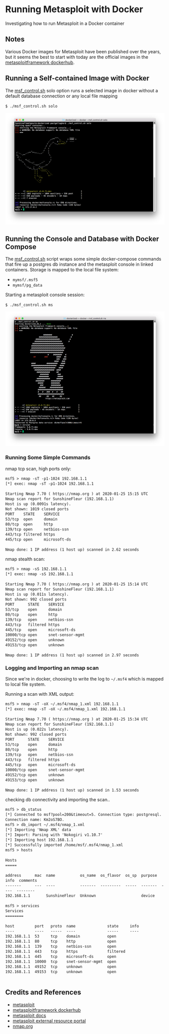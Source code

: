 # Running Metasploit with Docker

Investigating how to run Metasploit in a Docker container

## Notes

Various Docker images for Metasploit have been published over the years,
but it seems the best to start with today are the official images in the [metasploitframework dockerhub](https://hub.docker.com/r/metasploitframework/metasploit-framework).

## Running a Self-contained Image with Docker

The [msf_control.sh](./msf_control.sh?raw=true) solo option runs a selected image in docker
without a default database connection or any local file mapping

`$ ./msf_control.sh solo`

![msf_start](./assets/msf_start.png?raw=true)


## Running the Console and Database with Docker Compose

The [msf_control.sh](./msf_control.sh?raw=true) script wraps some simple docker-compose commands
that fire up a postgres db instance and the metasploit console in linked containers.
Storage is mapped to the local file system:

* `mymsf/.msf5`
* `mymsf/pg_data`

Starting a metasploit console session:

`$ ./msf_control.sh ms`

![msf_console](./assets/msf_console.png?raw=true)

### Running Some Simple Commands

nmap tcp scan, high ports only:

```
msf5 > nmap -sT -p1-1024 192.168.1.1
[*] exec: nmap -sT -p1-1024 192.168.1.1

Starting Nmap 7.70 ( https://nmap.org ) at 2020-01-25 15:15 UTC
Nmap scan report for SunshineFleur (192.168.1.1)
Host is up (0.0091s latency).
Not shown: 1019 closed ports
PORT    STATE    SERVICE
53/tcp  open     domain
80/tcp  open     http
139/tcp open     netbios-ssn
443/tcp filtered https
445/tcp open     microsoft-ds

Nmap done: 1 IP address (1 host up) scanned in 2.62 seconds
```

nmap stealth scan:

```
msf5 > nmap -sS 192.168.1.1
[*] exec: nmap -sS 192.168.1.1

Starting Nmap 7.70 ( https://nmap.org ) at 2020-01-25 15:14 UTC
Nmap scan report for SunshineFleur (192.168.1.1)
Host is up (0.011s latency).
Not shown: 992 closed ports
PORT      STATE    SERVICE
53/tcp    open     domain
80/tcp    open     http
139/tcp   open     netbios-ssn
443/tcp   filtered https
445/tcp   open     microsoft-ds
10000/tcp open     snet-sensor-mgmt
49152/tcp open     unknown
49153/tcp open     unknown

Nmap done: 1 IP address (1 host up) scanned in 2.97 seconds
```

### Logging and Importing an nmap scan

Since we're in docker, choosing to write the log to  `~/.msf4` which is mapped to local file system.

Running a scan with XML output:
```
msf5 > nmap -sT -oX ~/.msf4/nmap_1.xml 192.168.1.1
[*] exec: nmap -sT -oX ~/.msf4/nmap_1.xml 192.168.1.1

Starting Nmap 7.70 ( https://nmap.org ) at 2020-01-25 15:34 UTC
Nmap scan report for SunshineFleur (192.168.1.1)
Host is up (0.022s latency).
Not shown: 992 closed ports
PORT      STATE    SERVICE
53/tcp    open     domain
80/tcp    open     http
139/tcp   open     netbios-ssn
443/tcp   filtered https
445/tcp   open     microsoft-ds
10000/tcp open     snet-sensor-mgmt
49152/tcp open     unknown
49153/tcp open     unknown

Nmap done: 1 IP address (1 host up) scanned in 1.53 seconds
```

checking db connectivity and importing the scan..

```
msf5 > db_status
[*] Connected to msf?pool=200&timeout=5. Connection type: postgresql. Connection name: Km2oS7BO.
msf5 > db_import ~/.msf4/nmap_1.xml
[*] Importing 'Nmap XML' data
[*] Import: Parsing with 'Nokogiri v1.10.7'
[*] Importing host 192.168.1.1
[*] Successfully imported /home/msf/.msf4/nmap_1.xml
msf5 > hosts

Hosts
=====

address      mac  name           os_name  os_flavor  os_sp  purpose  info  comments
-------      ---  ----           -------  ---------  -----  -------  ----  --------
192.168.1.1       SunshineFleur  Unknown                    device

msf5 > services
Services
========

host         port   proto  name              state     info
----         ----   -----  ----              -----     ----
192.168.1.1  53     tcp    domain            open
192.168.1.1  80     tcp    http              open
192.168.1.1  139    tcp    netbios-ssn       open
192.168.1.1  443    tcp    https             filtered
192.168.1.1  445    tcp    microsoft-ds      open
192.168.1.1  10000  tcp    snet-sensor-mgmt  open
192.168.1.1  49152  tcp    unknown           open
192.168.1.1  49153  tcp    unknown           open


```

## Credits and References

* [metasploit](https://www.metasploit.com)
* [metasploitframework dockerhub](https://hub.docker.com/r/metasploitframework/metasploit-framework)
* [metasploit docs](https://metasploit.help.rapid7.com/docs)
* [metasploit external resource portal](http://resources.metasploit.com/)
* [nmap.org](https://nmap.org/)
